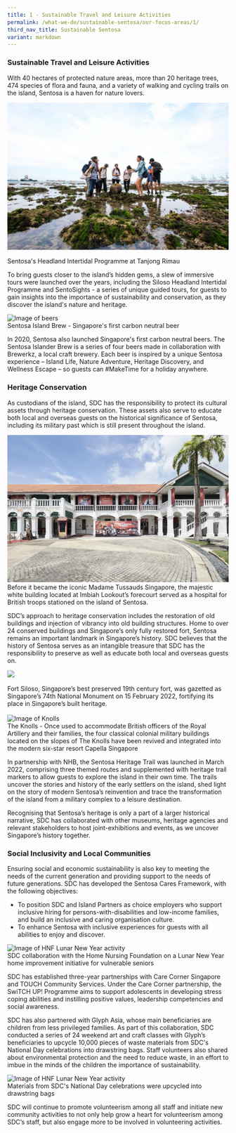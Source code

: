 ```yaml
---
title: 1 - Sustainable Travel and Leisure Activities
permalink: /what-we-do/sustainable-sentosa/our-focus-areas/1/
third_nav_title: Sustainable Sentosa
variant: markdown
---
```

### **Sustainable Travel and Leisure Activities**
		
With 40 hectares of protected nature areas, more than 20 heritage trees, 474 species of flora and fauna, and a variety of walking and cycling trails on the island, Sentosa is a haven for nature lovers. 

![](/images/what-we-do/sustainable-sentosa/ship.jpg)
<figcaption>Sentosa's Headland Intertidal Programme at Tanjong Rimau</figcaption>
		
To bring guests closer to the island’s hidden gems, a slew of immersive tours were launched over the years, including the Siloso Headland Intertidal Programme and SentoSights - a series of unique guided tours, for guests to gain insights into the importance of sustainability and conservation, as they discover the island's nature and heritage.

<img src="/images/what-we-do/sustainable-sentosa/beer.jpg" alt="Image of beers">	
<figcaption>Sentosa Island Brew - Singapore's first carbon neutral beer</figcaption>

In 2020, Sentosa also launched Singapore's first carbon neutral beers. The Sentosa Islander Brew is a series of four beers made in collaboration with Brewerkz, a local craft brewery. Each beer is inspired by a unique Sentosa experience – Island Life, Nature Adventure, Heritage Discovery, and Wellness Escape – so guests can&nbsp;#MakeTime for a holiday&nbsp;anywhere. 
		
### **Heritage Conservation** 
As custodians of the island, SDC has the responsibility to protect its cultural assets through heritage conservation. These assets also serve to educate both local and overseas guests on the historical significance of Sentosa, including its military past which is still present throughout the island. 

<img src="/images/what-we-do/sustainable-sentosa/mtsg.jpg" alt="Image of Madame Tussauds Singapore">	
<figcaption>Before it became the iconic Madame Tussauds Singapore, the majestic white building located at Imbiah Lookout’s forecourt served as a hospital for British troops stationed on the island of Sentosa. </figcaption>

SDC’s approach to heritage conservation includes the restoration of old buildings and injection of vibrancy into old building structures. Home to over 24 conserved buildings and Singapore’s only fully restored fort, Sentosa remains an important landmark in Singapore’s history. SDC believes that the history of Sentosa serves as an intangible treasure that SDC has the responsibility to preserve as well as educate both local and overseas guests on.

![](/images/what-we-do/sustainable-sentosa/fort-siloso.jpeg)
<figcaption>Fort Siloso, Singapore’s best preserved 19th century fort,
was gazetted as Singapore’s 74th National Monument on 15 February 2022, fortifying its place in Singapore’s built heritage.</figcaption>

<br>

<img src="/images/what-we-do/sustainable-sentosa/knolls-collage.png" alt="Image of Knolls">	
<figcaption>The Knolls - Once used to accommodate British officers of the Royal Artillery and their families, the four classical colonial military buildings located on the slopes of The Knolls have been revived and integrated into the modern six-star resort Capella Singapore</figcaption>

In partnership with NHB, the Sentosa Heritage Trail was launched in March 2022, comprising three themed routes and supplemented with heritage trail markers to allow guests to explore the island in their own time. The trails uncover the stories and history of the early settlers on the island, shed light on the story of modern Sentosa’s reinvention and trace the transformation of the island from a military complex to a leisure destination.

Recognising that Sentosa’s heritage is only a part of a larger historical narrative, SDC has collaborated with other museums, heritage agencies and relevant stakeholders to host joint-exhibitions and events, as we uncover Singapore’s history together. 

### **Social Inclusivity and Local Communities** 
Ensuring social and economic sustainability is also key to meeting the needs of the current generation and providing support to the needs of future generations. SDC has developed the Sentosa Cares Framework, with the following objectives:
- To position SDC and Island Partners as choice employers who support inclusive hiring for persons-with-disabilities and low-income families, and build an inclusive and caring organisation culture.
- To enhance Sentosa with inclusive experiences for guests with all abilities to enjoy and discover.


<img src="/images/what-we-do/sustainable-sentosa/hnf-lny.jpeg" alt="Image of HNF Lunar New Year activity">	
<figcaption>SDC collaboration with the Home Nursing Foundation on a Lunar New Year home improvement initiative for vulnerable seniors</figcaption>

SDC has established three-year partnerships with Care Corner Singapore and TOUCH Community Services. Under the Care Corner partnership, the SwiTCH UP! Programme aims to support adolescents in developing stress coping abilities and instilling positive values, leadership competencies and social awareness. 

SDC has also partnered with Glyph Asia, whose main beneficiaries are children from less privileged families. As part of this collaboration, SDC conducted a series of 24 weekend art and craft classes with Glyph’s beneficiaries&nbsp;to upcycle 10,000 pieces of waste materials from SDC's National Day celebrations into drawstring bags. Staff volunteers also shared about environmental protection and the need to reduce waste, in an effort to imbue in the minds of the children the importance of sustainability.

<img src="/images/what-we-do/sustainable-sentosa/flag.jpg" alt="Image of HNF Lunar New Year activity">	
<figcaption>Materials from SDC's National Day celebrations were upcycled into drawstring bags</figcaption>

SDC will continue to promote volunteerism among all staff and initiate new community activities to not only help grow a heart for volunteerism among SDC’s staff, but also engage more to be involved in volunteering activities.